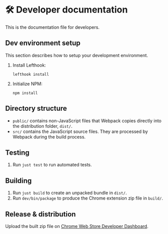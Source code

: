 # 🛠️ Developer documentation

This is the documentation file for developers.

## Dev environment setup

This section describes how to setup your development environment.

1. Install Lefthook:

    ```shell
    lefthook install
    ```

1. Initialize NPM:

    ```shell
    npm install
    ```

## Directory structure

- `public/` contains non-JavaScript files that Webpack copies directly into the
  distribution folder, `dist/`.
- `src/` contains the JavaScript source files. They are processed by Webpack
  during the build process.

## Testing

1. Run `just test` to run automated tests.

## Building

1. Run `just build` to create an unpacked bundle in `dist/`.
2. Run `dev/bin/package` to produce the Chrome extension zip file in `build/`.

## Release & distribution

Upload the built zip file on
[Chrome Web Store Developer Dashboard](https://chrome.google.com/webstore/devconsole).
